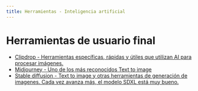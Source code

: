 ```yaml
---
title: Herramientas - Inteligencia artificial
---
```

# Herramientas de usuario final
- [Clipdrop - Herramientas específicas, rápidas y útiles que utilizan AI para procesar imágenes.](https://clipdrop.co)
- [Midjourney - Uno de los más reconocidos Text to image](https://midjourney.com)
- [Stable diffusion - Text to image y otras herramientas de generación de imagenes. Cada vez avanza más, el modelo SDXL está muy bueno. ](https://stablediffusionweb.com)